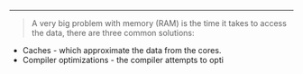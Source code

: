 ***
> A very big problem with memory (RAM) is the time it takes to access the data, there are three common solutions:

- Caches - which approximate the data from the cores.
- Compiler optimizations - the compiler attempts to opti